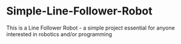 # Simple-Line-Follower-Robot
This is a Line Follower Robot - a simple project essential for anyone interested in robotics and/or programming
